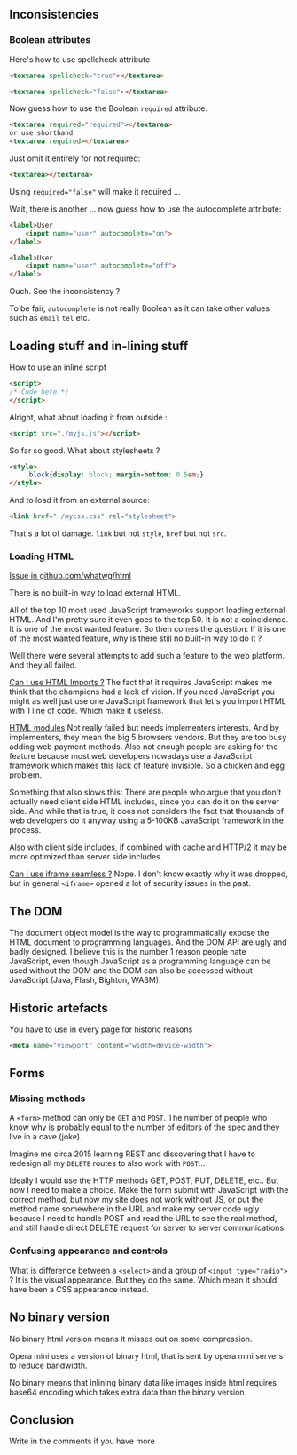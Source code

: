 ## Inconsistencies

### Boolean attributes

Here's how to use spellcheck attribute

```html
<textarea spellcheck="true"></textarea>
```

```html
<textarea spellcheck="false"></textarea>
```

Now guess how to use the Boolean `required` attribute.


```html
<textarea required="required"></textarea>
or use shorthand
<textarea required></textarea>
```

Just omit it entirely for not required:

```html
<textarea></textarea>
```

Using `required="false"` will make it required ...

Wait, there is another ... now guess how to use the autocomplete attribute:

```html
<label>User
    <input name="user" autocomplete="on">
</label>
```

```html
<label>User
    <input name="user" autocomplete="off">
</label>
```

Ouch. See the inconsistency ?

To be fair, `autocomplete` is not really Boolean as it can take other values such as `email` `tel` etc.

## Loading stuff and in-lining stuff

How to use an inline script

```html
<script>
/* Code here */
</script>
```

Alright, what about loading it from outside :


```html
<script src="./myjs.js"></script>
```

So far so good. What about stylesheets ?


```html
<style>
    .block{display: block; margin-bottom: 0.5em;}
</style>
```

And to load it from an external source:

```html
<link href="./mycss.css" rel="stylesheet">
```

That's a lot of damage. `link` but not `style`, `href` but not `src`.

### Loading HTML

[Issue in github.com/whatwg/html](https://github.com/whatwg/html/issues/2791)

There is no built-in way to load external HTML.

All of the top 10 most used JavaScript frameworks support loading external HTML. And I'm pretty sure it even goes to the top 50. It is not a coincidence. It is one of the most wanted feature. So then comes the question: If it is one of the most wanted feature, why is there still no built-in way to do it ?

Well there were several attempts to add such a feature to the web platform. And they all failed.

[Can I use HTML Imports ?](https://caniuse.com/imports) The fact that it requires JavaScript makes me think that the champions had a lack of vision. If you need JavaScript you might as well just use one JavaScript framework that let's you import HTML with 1 line of code. Which make it useless.

[HTML modules](https://github.com/WICG/webcomponents/blob/gh-pages/proposals/html-modules-explainer.md) Not really failed but needs implementers interests. And by implementers, they mean the big 5 browsers vendors. But they are too busy adding web payment methods. Also not enough people are asking for the feature because most web developers nowadays use a JavaScript framework which makes this lack of feature invisible. So a chicken and egg problem.

Something that also slows this: There are people who argue that you don't actually need client side HTML includes, since you can do it on the server side. And while that is true, it does not considers the fact that thousands of web developers do it anyway using a 5-100KB JavaScript framework in the process.

Also with client side includes, if combined with cache and HTTP/2 it may be more optimized than server side includes.

[Can I use iframe seamless ?](https://caniuse.com/iframe-seamless) Nope. I don't know exactly why it was dropped, but in general `<iframe>` opened a lot of security issues in the past.


## The DOM

The document object model is the way to programmatically expose the HTML document to programming languages. And the DOM API are ugly and badly designed. I believe this is the number 1 reason people hate JavaScript, even though JavaScript as a programming language can be used without the DOM and the DOM can also be accessed without JavaScript (Java, Flash, Bighton, WASM).


## Historic artefacts

You have to use in every page for historic reasons

```html
<meta name="viewport" content="width=device-width">
```


## Forms

### Missing methods

A `<form>` method can only be `GET` and `POST`. The number of people who know why is probably equal to the number of editors of the spec and they live in a cave (joke).

Imagine me circa 2015 learning REST and discovering that I have to redesign all my `DELETE` routes to also work with `POST`...

Ideally I would use the HTTP methods GET, POST, PUT, DELETE, etc.. But now I need to make a choice. Make the form submit with JavaScript with the correct method, but now my site does not work without JS, or put the method name somewhere in the URL and make my server code ugly because I need to handle POST and read the URL to see the real method, and still handle direct DELETE request for server to server communications.

### Confusing appearance and controls

What is difference between a `<select>` and a group of  `<input type="radio">` ? It is the visual appearance. But they do the same. Which mean it should have been a CSS appearance instead.

## No binary version

No binary html version means it misses out on some compression. 

Opera mini uses a version of binary html, that is sent by opera mini servers to reduce bandwidth.

No binary means that inlining binary data like images inside html requires base64 encoding which takes extra data than the binary version


## Conclusion

Write in the comments if you have more



